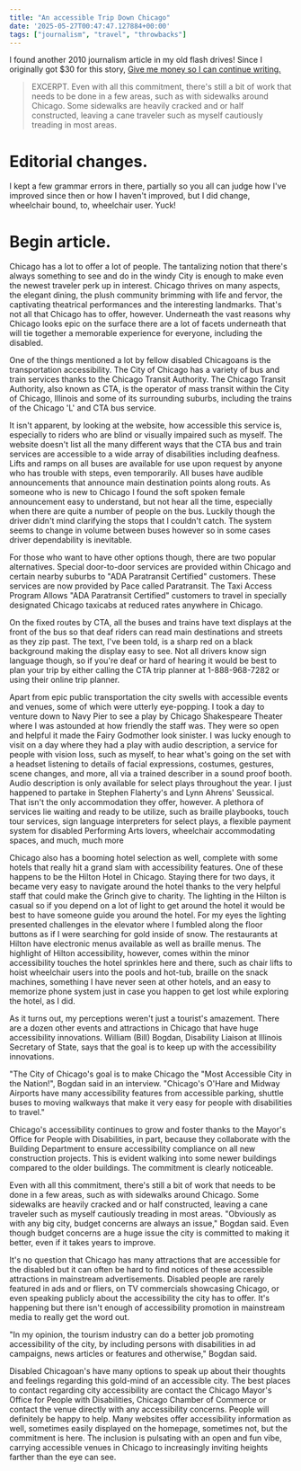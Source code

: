 ```yaml
---
title: "An accessible Trip Down Chicago"
date: '2025-05-27T00:47:47.127884+00:00'
tags: ["journalism", "travel", "throwbacks"]
---
```


I found another 2010 journalism article in my old flash drives! Since I originally got $30 for this story, [Give me money so I can continue writing.](/support/)

> EXCERPT. Even with all this commitment, there's still a bit of work that needs to be done in a few areas, such as with sidewalks around Chicago. Some sidewalks are heavily cracked and or half constructed, leaving a cane traveler such as myself cautiously treading in most areas.

# Editorial changes.

I kept a few grammar errors in there, partially so you all can judge how I've improved since then or how I haven't improved, but I did change, wheelchair bound, to, wheelchair user. Yuck!

# Begin article.

Chicago has a lot to offer a lot of people. The tantalizing notion that there's always something to see and do in the windy City is enough to make even the newest traveler perk up in interest. Chicago thrives on many aspects, the elegant dining, the plush community brimming with life and fervor, the captivating theatrical performances and the interesting landmarks. That's not all that Chicago has to offer, however. Underneath the vast reasons why Chicago looks epic on the surface there are a lot of facets underneath that will tie together a memorable experience for everyone, including the disabled.

One of the things mentioned a lot by fellow disabled Chicagoans is the transportation accessibility. The City of Chicago has a variety of bus and train services thanks to the Chicago Transit Authority. The Chicago Transit Authority, also known as CTA, is the operator of mass transit within the City of Chicago, Illinois and some of its surrounding suburbs, including the trains of the Chicago 'L' and CTA bus service.

It isn't apparent, by looking at the website, how accessible this service is, especially to riders who are blind or visually impaired such as myself. The website doesn't list all the many different ways that the CTA bus and train services are accessible to a wide array of disabilities including deafness. Lifts and ramps on all buses are available for use upon request by anyone who has trouble with steps, even temporarily. All buses have audible announcements that announce main destination points along routs. As someone who is new to Chicago I found the soft spoken female announcement easy to understand, but not hear all the time, especially when there are quite a number of people on the bus. Luckily though the driver didn't mind clarifying the stops that I couldn't catch. The system seems to change in volume between buses however so in some cases driver dependability is inevitable.

For those who want to have other options though, there are two popular alternatives. Special door-to-door services are provided within Chicago and certain nearby suburbs to "ADA Paratransit Certified" customers. These services are now provided by Pace called Paratransit. The Taxi Access Program Allows "ADA Paratransit Certified" customers to travel in specially designated Chicago taxicabs at reduced rates anywhere in Chicago.

On the fixed routes by CTA, all the buses and trains have text displays at the front of the bus so that deaf riders can read main destinations and streets as they zip past. The text, I've been told, is a sharp red on a black background making the display easy to see. Not all drivers know sign language though, so if you're deaf or hard of hearing it would be best to plan your trip by either calling the CTA trip planner at 1-888-968-7282 or using their online trip planner.

Apart from epic public transportation the city swells with accessible events and venues, some of which were utterly eye-popping. I took a day to venture down to Navy Pier to see a play by Chicago Shakespeare Theater where I was astounded at how friendly the staff was. They were so open and helpful it made the Fairy Godmother look sinister. I was lucky enough to visit on a day where they had a play with audio description, a service for people with vision loss, such as myself, to hear what's going on the set with a headset listening to details of facial expressions, costumes, gestures, scene changes, and more, all via a trained describer in a sound proof booth. Audio description is only available for select plays throughout the year. I just happened to partake in Stephen Flaherty's and Lynn Ahrens' Seussical. That isn't the only accommodation they offer, however. A plethora of services lie waiting and ready to be utilize, such as braille playbooks, touch tour services, sign language interpreters for select plays, a flexible payment system for disabled Performing Arts lovers, wheelchair accommodating spaces, and much, much more

Chicago also has a booming hotel selection as well, complete with some hotels that really hit a grand slam with accessibility features. One of these happens to be the Hilton Hotel in Chicago. Staying there for two days, it became very easy to navigate around the hotel thanks to the very helpful staff that could make the Grinch give to charity. The lighting in the Hilton is casual so if you depend on a lot of light to get around the hotel it would be best to have someone guide you around the hotel. For my eyes the lighting presented challenges in the elevator where I fumbled along the floor buttons as if I were searching for gold inside of snow. The restaurants at Hilton have electronic menus available as well as braille menus. The highlight of Hilton accessibility, however, comes within the minor accessibility touches the hotel sprinkles here and there, such as chair lifts to hoist wheelchair users into the pools and hot-tub, braille on the snack machines, something I have never seen at other hotels, and an easy to memorize phone system just in case you happen to get lost while exploring the hotel, as I did.

As it turns out, my perceptions weren't just a tourist's amazement. There are a dozen other events and attractions in Chicago that have huge accessibility innovations. William (Bill) Bogdan, Disability Liaison at Illinois Secretary of State, says that the goal is to keep up with the accessibility innovations.


"The City of Chicago's goal is to make Chicago the "Most Accessible City in the Nation!", Bogdan said in an interview. "Chicago's O'Hare and Midway Airports have many accessibility features from accessible parking, shuttle buses to moving walkways that make it very easy for people with disabilities to travel."

Chicago's accessibility continues to grow and foster thanks to the Mayor's Office for People with Disabilities, in part, because they collaborate with the Building Department to ensure accessibility compliance on all new construction projects. This is evident walking into some newer buildings compared to the older buildings. The commitment is clearly noticeable.

Even with all this commitment, there's still a bit of work that needs to be done in a few areas, such as with sidewalks around Chicago. Some sidewalks are heavily cracked and or half constructed, leaving a cane traveler such as myself cautiously treading in most areas. "Obviously as with any big city, budget concerns are always an issue," Bogdan said. Even though budget concerns are a huge issue the city is committed to making it better, even if it takes years to improve.

It's no question that Chicago has many attractions that are accessible for the disabled but it can often be hard to find notices of these accessible attractions in mainstream advertisements. Disabled people are rarely featured in ads and or fliers, on TV commercials showcasing Chicago, or even speaking publicly about the accessibility the city has to offer. It's happening but there isn't enough of accessibility promotion in mainstream media to really get the word out.

"In my opinion, the tourism industry can do a better job promoting accessibility of the city, by including persons with disabilities in ad campaigns, news articles or features and otherwise," Bogdan said.

Disabled Chicagoan's have many options to speak up about their thoughts and feelings regarding this gold-mind of an accessible city. The best places to contact regarding city accessibility are contact the Chicago Mayor's Office for People with Disabilities, Chicago Chamber of Commerce or contact the venue directly with any accessibility concerns. People will definitely be happy to help. Many websites offer accessibility information as well, sometimes easily displayed on the homepage, sometimes not, but the commitment is here. The inclusion is pulsating with an open and fun vibe, carrying accessible venues in Chicago to increasingly inviting heights farther than the eye can see.